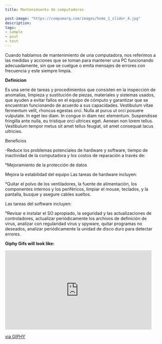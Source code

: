 ```yaml
---
title: Mantenimiento de computadoras

post-image: "https://compumarq.com/images/home_1_slider_4.jpg"
description: 
tags:
- sample
- post
- test
---
```


Cuando hablamos de mantenimiento de una computadora, nos referimos a las medidas y acciones que se toman para mantener una PC funcionando adecuadamente, sin que se cuelgue o emita mensajes de errores con frecuencia y este siempre limpia.





**Definicion**<br>

Es una serie de tareas y procedimientos que consisten en la inspección de anomalías, limpieza y sustitución  de piezas, materiales y sistemas usados, que ayuden a evitar fallos en el equipo de cómputo y garantizar que se encuentran funcionando de acuerdo a sus capacidades.
Vestibulum vitae fermentum velit, rhoncus egestas orci. Nulla at purus ut orci posuere vulputate. In eget leo diam. In congue in diam nec elementum. Suspendisse fringilla ante nulla, eu tristique orci ultrices eget. Aenean non lorem tellus. Vestibulum tempor metus sit amet tellus feugiat, sit amet consequat lacus ultricies.

Beneficios

-Reduce los problemas potenciales de hardware y software, tiempo de inactividad de la computadora y los costos de reparación a través de:

°Mejoramiento de la protección de datos

Mejora la estabilidad del equipo
Las tareas de hardware incluyen:

°Quitar el polvo de los ventiladores, la fuente de alimentación, los componentes internos y los periféricos, limpiar el mouse, teclados, y la pantalla, busque y asegure cables sueltos.

Las tareas del software incluyen:

°Revisar e instalar el SO apropiado, la seguridad y las actualizaciones de controladores, actualizar periódicamente los archivos de definición de virus, analizar con regularidad virus y spyware, quitar programas no deseados, analizar periódicamente la unidad de disco duro para detectar errores.

**Giphy Gifs will look like:**<br>
<iframe src="https://giphy.com/embed/ZqlvCTNHpqrio" width="480" height="259" frameBorder="0" class="giphy-embed" allowFullScreen></iframe><p><a href="https://giphy.com/gifs/laughing-despicable-me-minions-ZqlvCTNHpqrio">via GIPHY</a></p>

